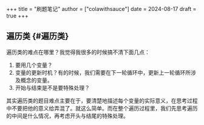 +++
title = "刷题笔记"
author = ["colawithsauce"]
date = 2024-08-17
draft = true
+++

## 遍历类 {#遍历类}

遍历类的难点在哪里？我觉得我很多的时候搞不清下面几点：

1.  要用几个变量？
2.  变量的更新时机？有的时候，我们需要在下一轮循环中，更新上一轮循环所涉及概念的变量。
3.  开始与结束是不是要特殊处理？

其实遍历类的题目难点主要在于，要清楚地描述每个变量的实际意义，在思考过程中不要把他的意义给弄混了。就这么简单。而在整个遍历过程里，我们先思考遍历的中间是什么情况，再考虑开头与结尾的特殊处理。
